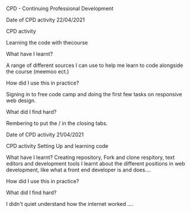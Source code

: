 CPD - Continuing Professional Development

Date of CPD activity
22/04/2021

CPD activity

Learning the code with thecourse

What have I learnt?

A range of different sources I can use to help me learn to code alongside the course (meemoo ect.)

How did I use this in practice?

Signing in to free code camp and doing the first few tasks on responsive web design.

What did I find hard?

Rembering to put the / in the closing tabs.




Date of CPD activity
21/04/2021

CPD activity
Setting Up and learning code

What have I learnt?
Creating repository, Fork and clone respitory, text editors and development tools
I learnt about the different positions in web development, like what a front end developer is and does....

How did I use this in practice?

What did I find hard?

I didn't quiet understand how the internet worked ....
